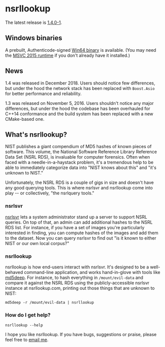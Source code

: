 # nsrllookup

The latest release is [1.4.0-1](https://github.com/rjhansen/nsrllookup/archive/1.4.0-1.tar.gz).  

## Windows binaries

A prebuilt, Authenticode-signed [Win64 binary](https://github.com/rjhansen/nsrllookup/releases/download/1.4.0-1/nsrllookup-1.4-win64.zip) is available.  (You may need the [MSVC 2015 runtime](https://www.microsoft.com/en-us/download/details.aspx?id=52685) if you don't already have it installed.)

## News

1.4 was released in December 2018.  Users should notice few differences, but under the hood the network stack has been replaced with `Boost.Asio` for better performance and reliability.

1.3 was released on November 5, 2016.  Users shouldn't notice any major differences, but under the hood the codebase has been overhauled for C++14 conformance and the build system has been replaced with a new CMake-based one.

## What's nsrllookup?
NIST publishes a giant compendium of MD5 hashes of known pieces of software.  This volume, the National Software Reference Library Reference Data Set (NSRL RDS), is invaluable for computer forensics.  Often when faced with a needle-in-a-haystack problem, it's a tremendous help to be able to immediately categorize data into "NIST knows about this" and "it's unknown to NIST."

Unfortunately, the NSRL RDS is a couple of gigs in size and doesn't have any good querying tools.  This is where nsrlsvr and nsrllookup come into play -- or collectively, "the nsrlquery tools."

### nsrlsvr
[nsrlsvr](https://rjhansen.github.io/nsrlsvr) lets a system administrator stand up a server to support NSRL queries.  On top of that, an admin can add additional hashes to the NSRL RDS list.  For instance, if you have a set of images you're particularly interested in finding, you can compute hashes of the images and add them to the dataset.  Now you can query nsrlsvr to find out "is it known to either NIST or our own local corpus?"

### nsrllookup
nsrllookup is how end-users interact with nsrlsvr.  It's designed to be a well-behaved command-line application, and works hand-in-glove with tools like [md5deep](http://md5deep.sourceforge.net).  For instance, to hash everything in `/mount/evil-data` and compare it against the NSRL RDS using the publicly-accessible nsrlsvr instance at nsrllookup.com, printing out those things that are unknown to NIST:

`md5deep -r /mount/evil-data | nsrllookup`

### How do I get help?

`nsrllookup --help`

I hope you like nsrllookup.  If you have bugs, suggestions or praise, please feel free to [email me](mailto:rjh@sixdemonbag.org?subject=nsrllookup%201.4.0-1).
